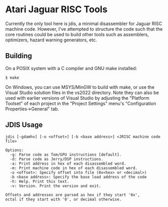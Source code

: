 Atari Jaguar RISC Tools
=======================

Currently the only tool here is jdis, a minimal disassembler for Jaguar RISC
machine code. However, I've attempted to structure the code such that the core
routines could be used to build other tools such as assemblers, optimizers,
hazard warning generators, etc.

Building
--------

On a POSIX system with a C compiler and GNU make installed:

    $ make

On Windows, you can use MSYS/MinGW to build with make, or use the Visual Studio
solution files in the vs2022 directory. Note they can also be used with earlier
versions of Visual Studio by adjusting the "Platform Toolset" of each project in
the "Project Settings" menu's "Configuration Properties-\>General" tab.

JDIS Usage
----------

    jdis [-gdamhv] [-o <offset>] [-b <base address>] <JRISC machine code file>

    Options:
      -g: Parse code as Tom/GPU instructions [default].
      -d: Parse code as Jerry/DSP instructions.
      -a: Print address in hex of each disassembled word.
      -m: Print machine code in hex of each disassembled word.
      -o <offset>: Specify offset into file (0x<hex> or <decimal>)
      -b <base address>: Specify the base load address of the code
      -h: Help. Print this text.
      -v: Version. Print the version and exit.

    Offsets and addresses are parsed as hex if they start '0x',
    octal if they start with '0', or decimal otherwise.
